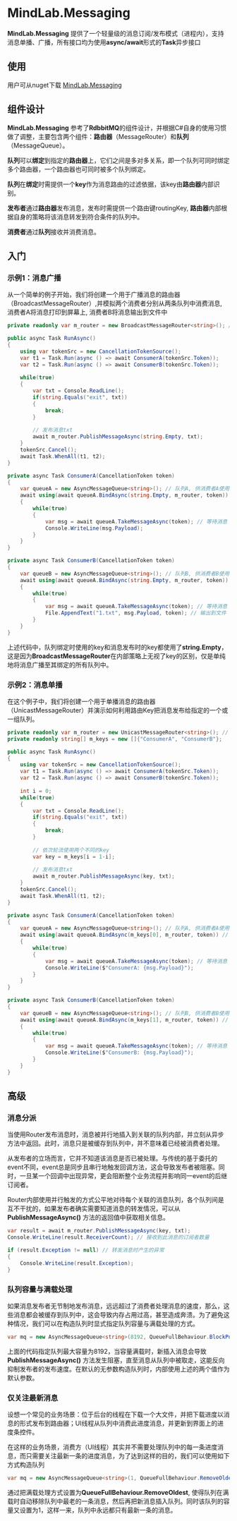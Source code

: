 # MindLab.Messaging
**MindLab.Messaging** 提供了一个轻量级的消息订阅/发布模式（进程内），支持消息单播、广播，所有接口均为使用**async/await**形式的**Task**异步接口

## 使用
用户可从nuget下载 [MindLab.Messaging](https://www.nuget.org/packages/MindLab.Messaging)

## 组件设计
**MindLab.Messaging** 参考了**RdbbitMQ**的组件设计，并根据C#自身的使用习惯做了调整，主要包含两个组件：**路由器**（MessageRouter）和**队列**（MessageQueue）。

**队列**可以**绑定**到指定的**路由器**上，它们之间是多对多关系，即一个队列可同时绑定多个路由器，一个路由器也可同时被多个队列绑定。

**队列**在**绑定**时需提供一个**key**作为消息路由的过滤依据，该key由**路由器**内部识别。

**发布者**通过**路由器**发布消息，发布时需提供一个路由键routingKey, **路由器**内部根据自身的策略将该消息转发到符合条件的队列中。

**消费者**通过**队列**接收并消费消息。

## 入门
### 示例1：消息广播

从一个简单的例子开始，我们将创建一个用于广播消息的路由器（BroadcastMessageRouter）,并模拟两个消费者分别从两条队列中消费消息, 消费者A将消息打印到屏幕上, 消费者B将消息输出到文件中
```csharp
private readonly var m_router = new BroadcastMessageRouter<string>(); // 广播式路由器

public async Task RunAsync()
{
    using var tokenSrc = new CancellationTokenSource();
    var t1 = Task.Run(async () => await ConsumerA(tokenSrc.Token));
    var t2 = Task.Run(async () => await ConsumerB(tokenSrc.Token));
    
    while(true)
    {
        var txt = Console.ReadLine();
        if(string.Equals("exit", txt))
        {
            break;
        }
        
        // 发布消息txt
        await m_router.PublishMessageAsync(string.Empty, txt);
    }
    tokenSrc.Cancel();
    await Task.WhenAll(t1, t2);
}

private async Task ConsumerA(CancellationToken token)
{
    var queueA = new AsyncMessageQueue<string>(); // 队列A, 供消费者A使用
    await using(await queueA.BindAsync(string.Empty, m_router, token)) // 绑定队列A到路由器
    {
        while(true)
        {
            var msg = await queueA.TakeMessageAsync(token); // 等待消息
            Console.WriteLine(msg.Payload);
        }
    }
}

private async Task ConsumerB(CancellationToken token)
{
    var queueB = new AsyncMessageQueue<string>(); // 队列B, 供消费者B使用
    await using(await queueA.BindAsync(string.Empty, m_router, token)) // 绑定队列B到路由器
    {
        while(true)
        {
            var msg = await queueA.TakeMessageAsync(token); // 等待消息
            File.AppendText("1.txt", msg.Payload, token); // 输出到文件
        }
    }
}
```

上述代码中，队列绑定时使用的key和消息发布时的key都使用了**string.Empty**，这是因为**BroadcastMessageRouter**在内部策略上无视了key的区别，仅是单纯地将消息广播至其绑定的所有队列中。

### 示例2：消息单播
在这个例子中，我们将创建一个用于单播消息的路由器（UnicastMessageRouter）并演示如何利用路由Key把消息发布给指定的一个或一组队列。

```csharp
private readonly var m_router = new UnicastMessageRouter<string>(); // 单播式路由器
private readonly string[] m_keys = new []{"ConsumerA", "ConsumerB"};

public async Task RunAsync()
{
    using var tokenSrc = new CancellationTokenSource();
    var t1 = Task.Run(async () => await ConsumerA(tokenSrc.Token));
    var t2 = Task.Run(async () => await ConsumerB(tokenSrc.Token));
    
    int i = 0;
    while(true)
    {
        var txt = Console.ReadLine();
        if(string.Equals("exit", txt))
        {
            break;
        }
        
        // 依次轮流使用两个不同的key
        var key = m_keys[i = 1-i];
        
        // 发布消息txt
        await m_router.PublishMessageAsync(key, txt);
    }
    tokenSrc.Cancel();
    await Task.WhenAll(t1, t2);
}

private async Task ConsumerA(CancellationToken token)
{
    var queueA = new AsyncMessageQueue<string>(); // 队列A, 供消费者A使用
    await using(await queueA.BindAsync(m_keys[0], m_router, token)) // 使用m_keys[0]绑定队列A到路由器
    {
        while(true)
        {
            var msg = await queueA.TakeMessageAsync(token); // 等待消息
            Console.WriteLine($"ConsumerA: {msg.Payload}");
        }
    }
}

private async Task ConsumerB(CancellationToken token)
{
    var queueB = new AsyncMessageQueue<string>(); // 队列B, 供消费者B使用
    await using(await queueA.BindAsync(m_keys[1], m_router, token)) // 使用m_keys[1]绑定队列B到路由器
    {
        while(true)
        {
            var msg = await queueA.TakeMessageAsync(token); // 等待消息
            Console.WriteLine($"ConsumerB: {msg.Payload}");
        }
    }
}
```

## 高级

### 消息分派
当使用Router发布消息时，消息被并行地插入到关联的队列内部，并立刻从异步方法中返回。此时，消息只是被缓存到队列中，并不意味着已经被消费者处理。

从发布者的立场而言，它并不知道该消息是否已被处理。与传统的基于委托的event不同，event总是同步且串行地触发回调方法，这会导致发布者被阻塞。同时，一旦某一个回调中出现异常，更会阻断整个业务流程并影响同一event的后继订阅者。

Router内部使用并行触发的方式公平地对待每个关联的消息队列，各个队列间是互不干扰的，如果发布者确实需要知道消息的转发情况，可以从**PublishMessageAsync()** 方法的返回值中获取相关信息。

```csharp
var result = await m_router.PublishMessageAsync(key, txt);
Console.WriteLine(result.ReceiverCount); // 接收到此消息的订阅者数量

if (result.Exception != null) // 转发消息时产生的异常
{
    Console.WriteLine(result.Exception);
}
```

### 队列容量与满载处理
如果消息发布者无节制地发布消息，远远超过了消费者处理消息的速度，那么，这些消息都会被缓存到队列中，这会导致内存占用过高，甚至造成奔溃。为了避免这种情况，我们可以在构造队列时显式指定队列容量与满载处理的方式。

```csharp
var mq = new AsyncMessageQueue<string>(8192, QueueFullBehaviour.BlockPublisher);
```
上面的代码指定队列最大容量为8192，当容量满载时，新插入消息会导致 **PublishMessageAsync()** 方法发生阻塞，直至消息从队列中被取走，这能反向抑制发布者的发布速度。在默认的无参数构造队列时，内部使用上述的两个值作为默认参数。

### 仅关注最新消息
设想一个常见的业务场景：位于后台的线程在下载一个大文件，并把下载进度以消息的形式发布到路由器；UI线程从队列中消费此进度消息，并更新到界面上的进度条控件。

在这样的业务场景，消费方（UI线程）其实并不需要处理队列中的每一条进度消息，而只需要关注最新一条的进度消息，为了达到这样的目的，我们可以使用如下方式构造队列

```csharp
var mq = new AsyncMessageQueue<string>(1, QueueFullBehaviour.RemoveOldest);
```

通过把满载处理方式设置为**QueueFullBehaviour.RemoveOldest**, 使得队列在满载时自动移除队列中最老的一条消息，然后再把新消息插入队列。同时该队列的容量又设置为1，这样一来，队列中永远都只有最新一条的消息。

